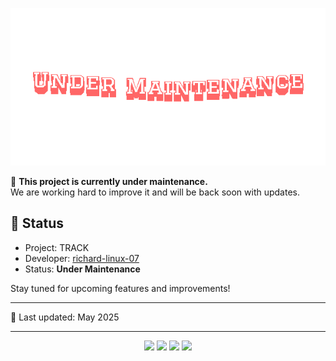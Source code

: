 ![gif](https://github.com/richard-linux-07/TRACK/blob/main/NOTICE.gif)

🚧 **This project is currently under maintenance.**  
We are working hard to improve it and will be back soon with updates.

## 🔧 Status

- Project: TRACK
- Developer: [richard-linux-07](https://github.com/richard-linux-07)  
- Status: **Under Maintenance**

Stay tuned for upcoming features and improvements!

---

📅 Last updated: May 2025

---



  <p align="center">
  <img src="https://img.shields.io/badge/PHP-777BB4?style=for-the-badge&logo=php&logoColor=white" />
  <img src="https://img.shields.io/badge/Bash-4EAA25?style=for-the-badge&logo=gnu-bash&logoColor=white" />
  <img src="https://img.shields.io/badge/JavaScript-F7DF1E?style=for-the-badge&logo=javascript&logoColor=black" />
  <img src="https://img.shields.io/badge/CSS-2965F1?style=for-the-badge&logo=css3&logoColor=white" />
</p>

